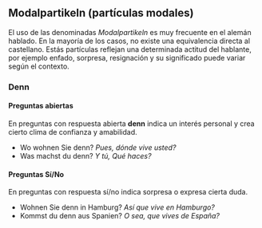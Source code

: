 ## Modalpartikeln (partículas modales)

El uso de las denominadas _Modalpartikeln_ es muy frecuente en el alemán hablado. En la mayoría de los casos, no existe una equivalencia directa al castellano. Estás partículas reflejan una determinada actitud del hablante, por ejemplo enfado, sorpresa, resignación y su significado puede variar según el contexto.

### Denn


#### Preguntas abiertas

En preguntas con respuesta abierta __denn__ indica un interés personal y crea cierto clima de confianza y amabilidad.


* Wo wohnen Sie denn? _Pues, dónde vive usted?_
* Was machst du denn? _Y tú, Qué haces?_

#### Preguntas Sí/No

En preguntas con respuesta sí/no indica sorpresa o expresa cierta duda.

* Wohnen Sie denn in Hamburg? _Así que vive en Hamburgo?_
* Kommst du denn aus Spanien? _O sea, que vives de España?_
